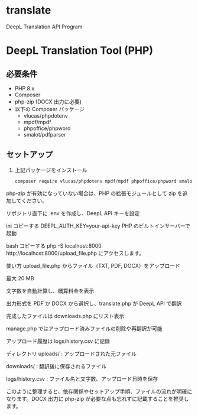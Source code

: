 # translate
DeepL Translation API Program
# DeepL Translation Tool (PHP)

## 必要条件
- PHP 8.x
- Composer
- php-zip (DOCX 出力に必要)
- 以下の Composer パッケージ  
  - vlucas/phpdotenv  
  - mpdf/mpdf  
  - phpoffice/phpword  
  - smalot/pdfparser

## セットアップ
1. 上記パッケージをインストール  
   ```bash
   composer require vlucas/phpdotenv mpdf/mpdf phpoffice/phpword smalot/pdfparser
php-zip が有効になっていない場合は、PHP の拡張モジュールとして zip を追加してください。

リポジトリ直下に .env を作成し、DeepL API キーを設定

ini
コピーする
DEEPL_AUTH_KEY=your-api-key
PHP のビルトインサーバーで起動

bash
コピーする
php -S localhost:8000
http://localhost:8000/upload_file.php にアクセスします。

使い方
upload_file.php からファイル（TXT, PDF, DOCX）をアップロード

最大 20 MB

文字数を自動計算し、概算料金を表示

出力形式を PDF か DOCX から選択し、translate.php が DeepL API で翻訳

完成したファイルは downloads.php にリスト表示

manage.php ではアップロード済みファイルの削除や再翻訳が可能

アップロード履歴は logs/history.csv に記録

ディレクトリ
uploads/ : アップロードされた元ファイル

downloads/ : 翻訳後に保存されるファイル

logs/history.csv : ファイル名と文字数、アップロード日時を保存

このように整理すると、依存関係やセットアップ手順、ファイルの流れが明確になります。DOCX 出力に php-zip が必要な点も忘れずに記載することを推奨します。
